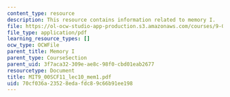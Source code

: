 ```yaml
---
content_type: resource
description: This resource contains information related to memory I.
file: https://ol-ocw-studio-app-production.s3.amazonaws.com/courses/9-00sc-introduction-to-psychology-fall-2011/70cf036a23528edafdc89c66b91ee198_MIT9_00SCF11_lec10_mem1.pdf
file_type: application/pdf
learning_resource_types: []
ocw_type: OCWFile
parent_title: Memory I
parent_type: CourseSection
parent_uid: 3f7aca32-309e-ae8c-98f0-cbd01eab2677
resourcetype: Document
title: MIT9_00SCF11_lec10_mem1.pdf
uid: 70cf036a-2352-8eda-fdc8-9c66b91ee198
---
```

